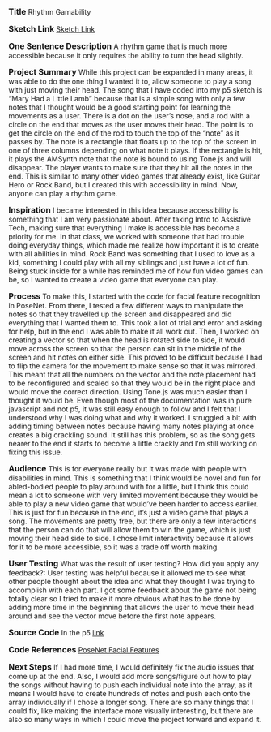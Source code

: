 <span style= "font-size:16px">**Title**</span>
Rhythm Gamability

<span style= "font-size:16px">**Sketch Link**</span>
[Sketch Link](https://editor.p5js.org/aramakrishnan/sketches/tjsVl7-cn)

<span style= "font-size:16px">**One Sentence Description**</span>
A rhythm game that is much more accessible because it only requires the ability to turn the head slightly. 

<span style= "font-size:16px">**Project Summary**</span>
While this project can be expanded in many areas, it was able to do the one thing I wanted it to, allow someone to play a song with just moving their head. The song that I have coded into my p5 sketch is “Mary Had a Little Lamb” because that is a simple song with only a few notes that I thought would be a good starting point for learning the movements as a user. There is a dot on the user’s nose, and a rod with a circle on the end that moves as the user moves their head. The point is to get the circle on the end of the rod to touch the top of the “note” as it passes by. The note is a rectangle that floats up to the top of the screen in one of three columns depending on what note it plays. If the rectangle is hit, it plays the AMSynth note that the note is bound to using Tone.js and will disappear. The player wants to make sure that they hit all the notes in the end. This is similar to many other video games that already exist, like Guitar Hero or Rock Band, but I created this with accessibility in mind. Now, anyone can play a rhythm game. 

<span style= "font-size:16px">**Inspiration**</span>
I became interested in this idea because accessibility is something that I am very passionate about. After taking Intro to Assistive Tech, making sure that everything I make is accessible has become a priority for me. In that class, we worked with someone that had trouble doing everyday things, which made me realize how important it is to create with all abilities in mind. Rock Band was something that I used to love as a kid, something I could play with all my siblings and just have a lot of fun. Being stuck inside for a while has reminded me of how fun video games can be, so I wanted to create a video game that everyone can play. 

<span style= "font-size:16px">**Process**</span>
To make this, I started with the code for facial feature recognition in PoseNet. From there, I tested a few different ways to manipulate the notes so that they travelled up the screen and disappeared and did everything that I wanted them to. This took a lot of trial and error and asking for help, but in the end I was able to make it all work out. Then, I worked on creating a vector so that when the head is rotated side to side, it would move across the screen so that the person can sit in the middle of the screen and hit notes on either side. This proved to be difficult because I had to flip the camera for the movement to make sense so that it was mirrored. This meant that all the numbers on the vector and the note placement had to be reconfigured and scaled so that they would be in the right place and would move the correct direction. Using Tone.js was much easier than I thought it would be. Even though most of the documentation was in pure javascript and not p5, it was still easy enough to follow and I felt that I understood why I was doing what and why it worked. I struggled a bit with adding timing between notes because having many notes playing at once creates a big crackling sound. It still has this problem, so as the song gets nearer to the end it starts to become a little crackly and I’m still working on fixing this issue. 

<span style= "font-size:16px">**Audience**</span>
This is for everyone really but it was made with people with disabilities in mind. This is something that I think would be novel and fun for abled-bodied people to play around with for a little, but I think this could mean a lot to someone with very limited movement because they would be able to play a new video game that would’ve been harder to access earlier. This is just for fun because in the end, it’s just a video game that plays a song. The movements are pretty free, but there are only a few interactions that the person can do that will allow them to win the game, which is just moving their head side to side. I chose limit interactivity because it allows for it to be more accessible, so it was a trade off worth making. 

<span style= "font-size:16px">**User Testing**</span>
What was the result of user testing? How did you apply any feedback?: User testing was helpful because it allowed me to see what other people thought about the idea and what they thought I was trying to accomplish with each part. I got some feedback about the game not being totally clear so I tried to make it more obvious what has to be done by adding more time in the beginning that allows the user to move their head around and see the vector move before the first note appears. 

<span style= "font-size:16px">**Source Code**</span>
In the p5 [link](https://editor.p5js.org/aramakrishnan/sketches/tjsVl7-cn)

<span style= "font-size:16px">**Code References**</span>
[PoseNet Facial Features](https://editor.p5js.org/ml5/sketches/PoseNet_part_selection)

<span style= "font-size:16px">**Next Steps**</span>
If I had more time, I would definitely fix the audio issues that come up at the end. Also, I would add more songs/figure out how to play the songs without having to push each individual note into the array, as it means I would have to create hundreds of notes and push each onto the array individually if I chose a longer song. There are so many things that I could fix, like making the interface more visually interesting, but there are also so many ways in which I could move the project forward and expand it.
